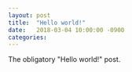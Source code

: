 ```yaml
---
layout: post
title:  "Hello world!"
date:   2018-03-04 10:00:00 -0900
categories: 
---
```


The obligatory "Hello world!" post.
